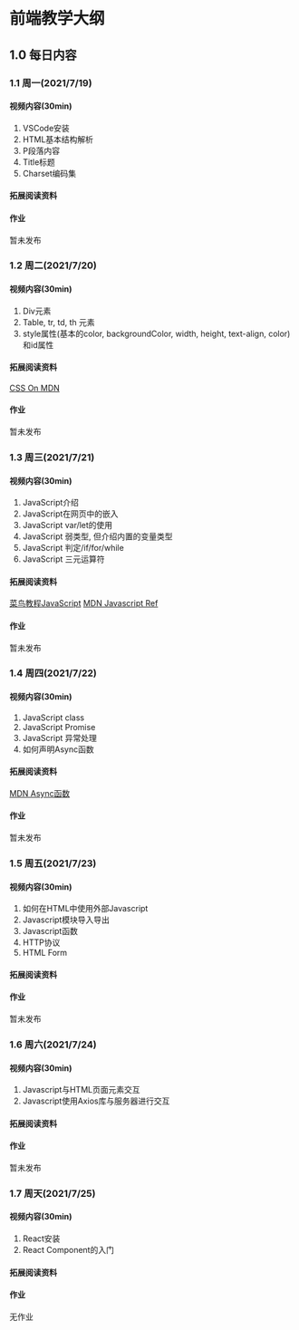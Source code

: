 # 前端教学大纲

## 1.0 每日内容
### 1.1 周一(2021/7/19)
#### 视频内容(30min)

1. VSCode安装
2. HTML基本结构解析
3. P段落内容
4. Title标题
5. Charset编码集

#### 拓展阅读资料

#### 作业

暂未发布

### 1.2 周二(2021/7/20)
#### 视频内容(30min)

1. Div元素
2. Table, tr, td, th 元素
3. style属性(基本的color, backgroundColor, width, height, text-align, color)和id属性

#### 拓展阅读资料

[CSS On MDN](https://developer.mozilla.org/zh-CN/docs/Web/CSS)


#### 作业

暂未发布

### 1.3 周三(2021/7/21)
#### 视频内容(30min)

1. JavaScript介绍
2. JavaScript在网页中的嵌入
3. JavaScript var/let的使用
4. JavaScript 弱类型, 但介绍内置的变量类型
5. JavaScript 判定/if/for/while
6. JavaScript 三元运算符

#### 拓展阅读资料
[菜鸟教程JavaScript](https://www.runoob.com/js/js-switch.html)
[MDN Javascript Ref](https://developer.mozilla.org/zh-CN/docs/Web/JavaScript/Reference)

#### 作业

暂未发布

### 1.4 周四(2021/7/22)
#### 视频内容(30min)

1. JavaScript class
2. JavaScript Promise
3. JavaScript 异常处理
4. 如何声明Async函数

#### 拓展阅读资料
[MDN Async函数](https://developer.mozilla.org/zh-CN/docs/Web/JavaScript/Reference/Statements/async_function)


#### 作业

暂未发布

### 1.5 周五(2021/7/23)
#### 视频内容(30min)

1. 如何在HTML中使用外部Javascript
2. Javascript模块导入导出
3. Javascript函数
4. HTTP协议
5. HTML Form

#### 拓展阅读资料

#### 作业

暂未发布

### 1.6 周六(2021/7/24)
#### 视频内容(30min)

1. Javascript与HTML页面元素交互
2. Javascript使用Axios库与服务器进行交互

#### 拓展阅读资料

#### 作业

暂未发布

### 1.7 周天(2021/7/25)
#### 视频内容(30min)

1. React安装
2. React Component的入门

#### 拓展阅读资料

#### 作业

无作业